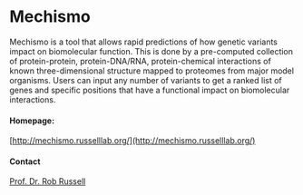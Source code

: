 # Mechismo
Mechismo is a tool that allows rapid predictions of how genetic variants impact on biomolecular function. This is done by a pre-computed collection of protein-protein, protein-DNA/RNA, protein-chemical interactions of known three-dimensional structure mapped to proteomes from major model organisms. Users can input any number of variants to get a ranked list of genes and specific positions that have a functional impact on biomolecular interactions.</span>
#### Homepage:
[http://mechismo.russelllab.org/](http://mechismo.russelllab.org/)
#### Contact
[Prof. Dr. Rob Russell](http://congo.embl.de/hd-hub/prof-dr-rob-russell/)
